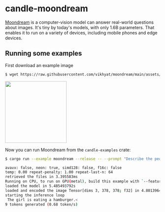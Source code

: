 # candle-moondream

[Moondream](https://github.com/vikhyat/moondream) is a computer-vision model can answer real-world questions about images. It's tiny by today's models, with only 1.6B parameters. That enables it to run on a variety of devices, including mobile phones and edge devices.

## Running some examples
First download an example image
```bash
$ wget https://raw.githubusercontent.com/vikhyat/moondream/main/assets/demo-1.jpg
```

<img src="https://raw.githubusercontent.com/vikhyat/moondream/main/assets/demo-1.jpg" width="200">

Now you can run Moondream from the `candle-examples` crate:
```bash
$ cargo run --example moondream --release -- --prompt "Describe the people behind the bikers?" --image "candle-examples/examples/yolo-v8/assets/bike.jpg"

avavx: false, neon: true, simd128: false, f16c: false
temp: 0.00 repeat-penalty: 1.00 repeat-last-n: 64
retrieved the files in 3.395583ms
Running on CPU, to run on GPU(metal), build this example with `--features metal`
loaded the model in 5.485493792s
loaded and encoded the image Tensor[dims 3, 378, 378; f32] in 4.801396417s
starting the inference loop
 The girl is eating a hamburger.<
9 tokens generated (0.68 token/s)
```